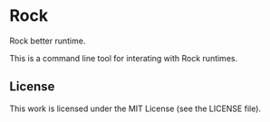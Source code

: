 Rock
====

Rock better runtime.

This is a command line tool for interating with Rock runtimes.

## License

This work is licensed under the MIT License (see the LICENSE file).
